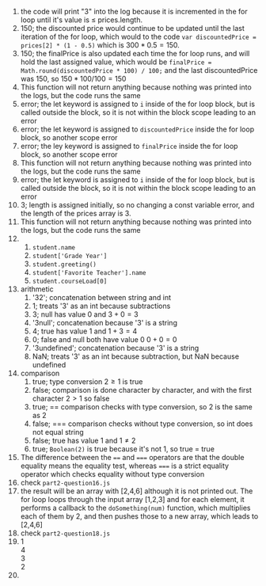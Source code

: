 1. the code will print "3" into the log because it is incremented in the for loop until it's value is $\le$ prices.length.
2. 150; the discounted price would continue to be updated until the last iteration of the for loop, which would to the code ```var discountedPrice = prices[2] * (1 - 0.5)``` which is $300 * 0.5 = 150$.
3. 150; the finalPrice is also updated each time the for loop runs, and will hold the last assigned value, which would be ```finalPrice = Math.round(discountedPrice * 100) / 100;``` and the last discountedPrice was 150, so $150*100/100 = 150$
4. This function will not return anything because nothing was printed into the logs, but the code runs the same 
5. error; the let keyword is assigned to ```i``` inside of the for loop block, but is called outside the block, so it is not within the block scope leading to an error
6. error; the let keyword is assigned to ```discountedPrice``` inside the for loop block, so another scope error
7. error; the ley keyword is assigned to ```finalPrice``` inside the for loop block, so another scope error
8. This function will not return anything because nothing was printed into the logs, but the code runs the same 
9. error; the let keyword is assigned to ```i``` inside of the for loop block, but is called outside the block, so it is not within the block scope leading to an error
10. 3; length is assigned initially, so no changing a const variable error, and the length of the prices array is 3.
11. This function will not return anything because nothing was printed into the logs, but the code runs the same 
12. 
    1.  ```student.name```
    2.  ```student['Grade Year']```
    3.  ```student.greeting()```
    4.  ```student['Favorite Teacher'].name```
    5.  ```student.courseLoad[0]```
13. arithmetic
    1.  '32'; concatenation between string and int
    2.  1; treats '3' as an int because subtractions
    3.  3; null has value 0 and $3+0=3$
    4.  '3null'; concatenation because '3' is a string
    5.  4; true has value 1 and $1+3=4$
    6.  0; false and null both have value 0 $0+0=0$
    7.  '3undefined'; concatenation because '3' is a string
    8.  NaN; treats '3' as an int because subtraction, but NaN because undefined
14. comparison
    1.  true; type conversion $2 \ge 1$ is true
    2.  false; comparison is done character by character, and with the first character $2 \gt 1$ so false
    3.  true; == comparison checks with type conversion, so 2 is the same as 2
    4.  false; === comparison checks without type conversion, so int does not equal string
    5.  false; true has value 1 and $1 \ne 2$
    6.  true; ```Boolean(2)``` is true because it's not 1, so true = true
15. The difference between the ```==``` and ```===``` operators are that the double equality means the equality test, whereas ```===``` is a strict equality operator which checks equality without type conversion
16. check ```part2-question16.js```
17. the result will be an array with [2,4,6] although it is not printed out. The for loop loops through the input array [1,2,3] and for each element, it performs a callback to the ```doSomething(num)``` function, which multiplies each of them by 2, and then pushes those to a new array, which leads to [2,4,6]
18. check ```part2-question18.js```
19.  
    1 \
    4 \
    3 \
    2 
20. 
